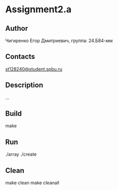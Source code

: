 # Assignment2.a
## Author
Чигиренко Егор Дмитриевич, группа: 24.Б84-мм
## Contacts
st128240@student.spbu.ru
## Description
...
## Build
make
## Run
./array
./create
## Clean
make clean
make cleanall
